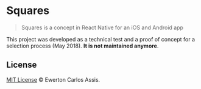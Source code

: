 # Squares

> Squares is a concept in React Native for an iOS and Android app

This project was developed as a technical test and a proof of concept for a selection process (May 2018).
**It is not maintained anymore**.

## License

[MIT License](http://earaujoassis.mit-license.org/) &copy; Ewerton Carlos Assis.

